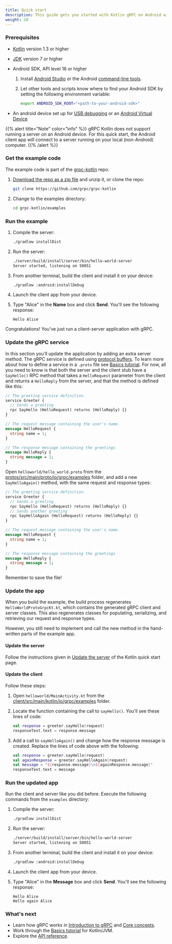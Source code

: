 ```yaml
---
title: Quick start
description: This guide gets you started with Kotlin gRPC on Android with a simple working example.
weight: 10
---
```


### Prerequisites

- [Kotlin][] version 1.3 or higher
- [JDK][] version 7 or higher
- Android SDK, API level 16 or higher

   1. Install [Android Studio][] or the Android [command-line tools][].

      [Android Studio]: https://developer.android.com/studio/index.html#downloads
      [command-line tools]: https://developer.android.com/studio/index.html#command-tools

   2. Let other tools and scripts know where to find your Android SDK by setting
      the following environment variable:

      ```sh
      export ANDROID_SDK_ROOT="<path-to-your-android-sdk>"
      ```

- An android device set up for [USB debugging][] or an
  [Android Virtual Device][]

{{% alert title="Note" color="info" %}}
  gRPC Kotlin does not support running a server on an Android device. For this
  quick start, the Android client app will connect to a server running on your
  local (non-Android) computer.
{{% /alert %}}

### Get the example code

The example code is part of the [grpc-kotlin][] repo.

 1. [Download the repo as a zip file][download] and unzip it, or clone
    the repo:

    ```sh
    git clone https://github.com/grpc/grpc-kotlin
    ```

 2. Change to the examples directory:

    ```sh
    cd grpc-kotlin/examples
    ```

### Run the example

 1. Compile the server:

    ```sh
    ./gradlew installDist
    ```

 2. Run the server:

    ```sh
    ./server/build/install/server/bin/hello-world-server
    Server started, listening on 50051
    ```

 3. From another terminal, build the client and install it on your device:

    ```sh
    ./gradlew :android:installDebug
    ```

 4. Launch the client app from your device.

 5. Type "Alice" in the **Name** box and click **Send**. You'll see the
    following response:

    ```nocode
    Hello Alice
    ```

Congratulations! You've just run a client-server application with gRPC.

### Update the gRPC service

In this section you'll update the application by adding an extra server method.
The gRPC service is defined using [protocol buffers][pb]. To learn more about
how to define a service in a `.proto` file see [Basics tutorial][]. For now, all
you need to know is that both the server and the client stub have a `SayHello()`
RPC method that takes a `HelloRequest` parameter from the client and returns a
`HelloReply` from the server, and that the method is defined like this:

```protobuf
// The greeting service definition.
service Greeter {
  // Sends a greeting
  rpc SayHello (HelloRequest) returns (HelloReply) {}
}

// The request message containing the user's name.
message HelloRequest {
  string name = 1;
}

// The response message containing the greetings
message HelloReply {
  string message = 1;
}
```

Open `helloworld/hello_world.proto` from the
[protos/src/main/proto/io/grpc/examples][protos-src] folder, and add a
new `SayHelloAgain()` method, with the same request and response types:

```protobuf
// The greeting service definition.
service Greeter {
  // Sends a greeting
  rpc SayHello (HelloRequest) returns (HelloReply) {}
  // Sends another greeting
  rpc SayHelloAgain (HelloRequest) returns (HelloReply) {}
}

// The request message containing the user's name.
message HelloRequest {
  string name = 1;
}

// The response message containing the greetings
message HelloReply {
  string message = 1;
}
```

Remember to save the file!

### Update the app

When you build the example, the build process regenerates `HelloWorldProtoGrpcKt.kt`,
which contains the generated gRPC client and server classes. This also
regenerates classes for populating, serializing, and retrieving our request and
response types.

However, you still need to implement and call the new method in the
hand-written parts of the example app.

#### Update the server

Follow the instructions given in [Update the
server](/docs/languages/kotlin/quickstart/#update-the-server) of the Kotlin
quick start page.

#### Update the client

Follow these steps:

 1. Open `helloworld/MainActivity.kt` from the
    [client/src/main/kotlin/io/grpc/examples][client-src] folder.

 2. Locate the function containing the call to `sayHello()`. You'll see these
    lines of code:

    ```kotlin
    val response = greeter.sayHello(request)
    responseText.text = response.message
    ```

 3. Add a call to `sayHelloAgain()` and change how the response message is
    created. Replace the lines of code above with the following:

    ```kotlin
    val response = greeter.sayHello(request)
    val againResponse = greeter.sayHelloAgain(request)
    val message = "${response.message}\n${againResponse.message}"
    responseText.text = message
    ```

### Run the updated app

Run the client and server like you did before. Execute the following commands
from the `examples` directory:

 1. Compile the server:

    ```sh
    ./gradlew installDist
    ```

 2. Run the server:

    ```sh
    ./server/build/install/server/bin/hello-world-server
    Server started, listening on 50051
    ```

 3. From another terminal, build the client and install it on your device:

    ```sh
    ./gradlew :android:installDebug
    ```

 4. Launch the client app from your device.

 5. Type "Alice" in the **Message** box and click **Send**. You'll see the
    following response:

    ```nocode
    Hello Alice
    Hello again Alice
    ```

### What's next

- Learn how gRPC works in [Introduction to gRPC](/docs/what-is-grpc/introduction/)
  and [Core concepts](/docs/what-is-grpc/core-concepts/).
- Work through the [Basics tutorial][] for Kotlin/JVM.
- Explore the [API reference](../api).

[Android Virtual Device]: https://developer.android.com/studio/run/managing-avds.html
[Basics tutorial]: /docs/languages/kotlin/basics/
[client-src]: https://github.com/grpc/grpc-kotlin/blob/master/examples/android/src/main/kotlin/io/grpc/examples
[download]: https://github.com/grpc/grpc-kotlin/archive/master.zip
[grpc-kotlin]: https://github.com/grpc/grpc-kotlin
[JDK]: https://jdk.java.net
[Kotlin]: https://kotlinlang.org
[pb]: https://developers.google.com/protocol-buffers
[protos-src]: https://github.com/grpc/grpc-kotlin/tree/master/examples/protos/src/main/proto/io/grpc/examples
[USB debugging]: https://developer.android.com/studio/command-line/adb.html#Enabling
